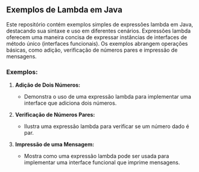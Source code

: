 ## Exemplos de Lambda em Java

Este repositório contém exemplos simples de expressões lambda em Java, destacando sua sintaxe e uso em diferentes cenários. Expressões lambda oferecem uma maneira concisa de expressar instâncias de interfaces de método único (interfaces funcionais). Os exemplos abrangem operações básicas, como adição, verificação de números pares e impressão de mensagens.

### Exemplos:

1. **Adição de Dois Números:**
   - Demonstra o uso de uma expressão lambda para implementar uma interface que adiciona dois números.

2. **Verificação de Números Pares:**
   - Ilustra uma expressão lambda para verificar se um número dado é par.

3. **Impressão de uma Mensagem:**
   - Mostra como uma expressão lambda pode ser usada para implementar uma interface funcional que imprime mensagens.

